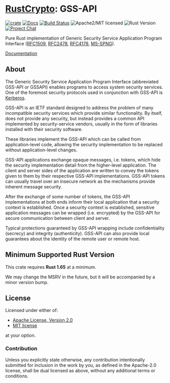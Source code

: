 # [RustCrypto]: GSS-API

[![crate][crate-image]][crate-link]
[![Docs][docs-image]][docs-link]
[![Build Status][build-image]][build-link]
![Apache2/MIT licensed][license-image]
![Rust Version][rustc-image]
[![Project Chat][chat-image]][chat-link]

Pure Rust implementation of Generic Security Service Application Program Interface ([RFC1509], [RFC2478], [RFC4178], [MS-SPNG]).

[Documentation][docs-link]

## About

The Generic Security Service Application Program Interface (abbreviated GSS-API
or GSSAPI) enables programs to access system security services. One of the
foremost security protocols used in conjunction with GSS-API is [Kerberos].

GSS-API is an IETF standard designed to address the problem of many
incompatible security services which provide similar functionality.
By itself, does not provide any security, but instead provides a common API
implemented by security-service vendors, usually in the form of libraries
installed with their security software.

These libraries implement the GSS-API which can be called from
application-level code, allowing the security implementation to be replaced
without application-level changes.

GSS-API applications exchange opaque messages, i.e. tokens, which hide the
security implementation detail from the higher-level application. The client
and server sides of the application are written to convey the tokens given to
them by their respective GSS-API implementations. GSS-API tokens can usually
travel over an insecure network as the mechanisms provide inherent message
security.

After the exchange of some number of tokens, the GSS-API implementations at
both ends inform their local application that a security context is
established.  Once a security context is established, sensitive application
messages can be wrapped (i.e. encrypted) by the GSS-API for secure
communication between client and server.

Typical protections guaranteed by GSS-API wrapping include confidentiality
(secrecy) and integrity (authenticity). GSS-API can also provide local
guarantees about the identity of the remote user or remote host.

## Minimum Supported Rust Version

This crate requires **Rust 1.65** at a minimum.

We may change the MSRV in the future, but it will be accompanied by a minor
version bump.

## License

Licensed under either of:

 * [Apache License, Version 2.0](http://www.apache.org/licenses/LICENSE-2.0)
 * [MIT license](http://opensource.org/licenses/MIT)

at your option.

### Contribution

Unless you explicitly state otherwise, any contribution intentionally submitted
for inclusion in the work by you, as defined in the Apache-2.0 license, shall be
dual licensed as above, without any additional terms or conditions.

[//]: # (badges)

[crate-image]: https://buildstats.info/crate/gss-api
[crate-link]: https://crates.io/crates/gss-api
[docs-image]: https://docs.rs/gss-api/badge.svg
[docs-link]: https://docs.rs/gss-api/
[license-image]: https://img.shields.io/badge/license-Apache2.0/MIT-blue.svg
[rustc-image]: https://img.shields.io/badge/rustc-1.65+-blue.svg
[chat-image]: https://img.shields.io/badge/zulip-join_chat-blue.svg
[chat-link]: https://rustcrypto.zulipchat.com/#narrow/stream/300570-formats
[build-image]: https://github.com/RustCrypto/formats/actions/workflows/gss-api.yml/badge.svg
[build-link]: https://github.com/RustCrypto/formats/actions/workflows/gss-api.yml

[//]: # (links)

[RustCrypto]: https://github.com/rustcrypto
[MS-SPNG]: https://learn.microsoft.com/en-us/openspecs/windows_protocols/ms-spng
[RFC1509]: https://datatracker.ietf.org/doc/html/rfc1509
[RFC2478]: https://datatracker.ietf.org/doc/html/rfc2478
[RFC4178]: https://datatracker.ietf.org/doc/html/rfc4178
[Kerberos]: https://en.wikipedia.org/wiki/Kerberos_(protocol)
